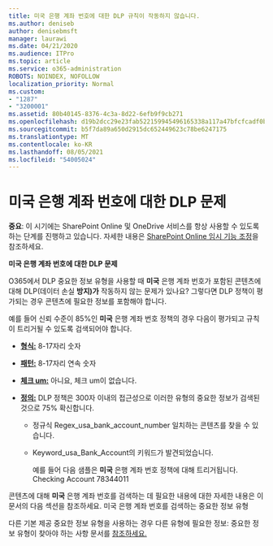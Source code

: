 ```yaml
---
title: 미국 은행 계좌 번호에 대한 DLP 규칙이 작동하지 않습니다.
ms.author: deniseb
author: denisebmsft
manager: laurawi
ms.date: 04/21/2020
ms.audience: ITPro
ms.topic: article
ms.service: o365-administration
ROBOTS: NOINDEX, NOFOLLOW
localization_priority: Normal
ms.custom:
- "1287"
- "3200001"
ms.assetid: 80b40145-8376-4c3a-8d22-6efb9f9cb271
ms.openlocfilehash: d19b2dcc29e23fab522159945496165338a117a47bfcfcadf0b93e4e5f14464f
ms.sourcegitcommit: b5f7da89a650d2915dc652449623c78be6247175
ms.translationtype: MT
ms.contentlocale: ko-KR
ms.lasthandoff: 08/05/2021
ms.locfileid: "54005024"
---
```

# <a name="dlp-issues-with-us-bank-account-numbers"></a>미국 은행 계좌 번호에 대한 DLP 문제

**중요**: 이 시기에는 SharePoint Online 및 OneDrive 서비스를 항상 사용할 수 있도록 하는 단계를 진행하고 있습니다. 자세한 내용은 [SharePoint Online 임시 기능 조정](https://aka.ms/ODSPAdjustments)을 참조하세요.

**미국 은행 계좌 번호에 대한 DLP 문제**

O365에서 DLP 중요한 정보 유형을 사용할 때 **미국** 은행 계좌 번호가 포함된 콘텐츠에 대해 DLP(데이터 손실 **방지)가** 작동하지 않는 문제가 있나요? 그렇다면 DLP 정책이 평가되는 경우 콘텐츠에 필요한 정보를 포함해야 합니다.
  
예를 들어 신뢰 수준이 85%인 **미국** 은행 계좌 번호 정책의 경우 다음이 평가되고 규칙이 트리거될 수 있도록 검색되어야 합니다.
  
- **[형식:](https://docs.microsoft.com/microsoft-365/compliance/sensitive-information-type-entity-definitions#format-77)** 8-17자리 숫자

- **[패턴:](https://docs.microsoft.com/microsoft-365/compliance/sensitive-information-type-entity-definitions#pattern-77)** 8-17자리 연속 숫자

- **[체크 um:](https://docs.microsoft.com/microsoft-365/compliance/sensitive-information-type-entity-definitions#checksum-76)** 아니요, 체크 um이 없습니다.

- **[정의:](https://docs.microsoft.com/microsoft-365/compliance/sensitive-information-type-entity-definitions)** DLP 정책은 300자 이내의 접근성으로 이러한 유형의 중요한 정보가 검색된 것으로 75% 확신합니다.

  - 정규식 Regex_usa_bank_account_number 일치하는 콘텐츠를 찾을 수 있습니다.

  - Keyword_usa_Bank_Account의 키워드가 발견되었습니다.

    예를 들어 다음 샘플은 **미국** 은행 계좌 번호 정책에 대해 트리거됩니다. Checking Account 78344011

콘텐츠에 대해 **미국** 은행 계좌 번호를 검색하는 데 필요한 내용에 대한 자세한 내용은 이 문서의 다음 섹션을 참조하세요. [](https://docs.microsoft.com/microsoft-365/compliance/sensitive-information-type-entity-definitions#us-bank-account-number) 미국 은행 계좌 번호를 검색하는 중요한 정보 유형
  
다른 기본 제공 중요한 정보 유형을 사용하는 경우 다른 유형에 필요한 정보: 중요한 정보 유형이 찾아야 하는 사항 문서를 [참조하세요.](https://docs.microsoft.com/microsoft-365/compliance/sensitive-information-type-entity-definitions)
  